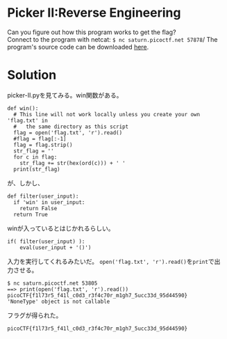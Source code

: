 # Picker II:Reverse Engineering

Can you figure out how this program works to get the flag?\
Connect to the program with netcat: `$ nc saturn.picoctf.net 57878`/
The program's source code can be downloaded [here]().

# Solution

picker-II.pyを見てみる。win関数がある。
```
def win():
  # This line will not work locally unless you create your own 'flag.txt' in
  #   the same directory as this script
  flag = open('flag.txt', 'r').read()
  #flag = flag[:-1]
  flag = flag.strip()
  str_flag = ''
  for c in flag:
    str_flag += str(hex(ord(c))) + ' '
  print(str_flag)
```
が、しかし、
```
def filter(user_input):
  if 'win' in user_input:
    return False
  return True
```
winが入っているとはじかれるらしい。
```
if( filter(user_input) ):
    eval(user_input + '()')
```
入力を実行してくれるみたいだ。
`open('flag.txt', 'r').read()`を`print`で出力させる。
```
$ nc saturn.picoctf.net 53805
==> print(open('flag.txt', 'r').read())
picoCTF{f1l73r5_f41l_c0d3_r3f4c70r_m1gh7_5ucc33d_95d44590}
'NoneType' object is not callable
```
フラグが得られた。

`picoCTF{f1l73r5_f41l_c0d3_r3f4c70r_m1gh7_5ucc33d_95d44590}`

